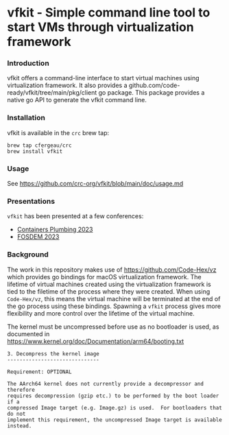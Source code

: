 vfkit - Simple command line tool to start VMs through virtualization framework
====

### Introduction

vfkit offers a command-line interface to start virtual machines using virtualization framework.
It also provides a github.com/code-ready/vfkit/tree/main/pkg/client go package.
This package provides a native go API to generate the vfkit command line.


### Installation

vfkit is available in the `crc` brew tap:

```
brew tap cfergeau/crc
brew install vfkit
```


### Usage

See https://github.com/crc-org/vfkit/blob/main/doc/usage.md


### Presentations

`vfkit` has been presented at a few conferences:
- [Containers Plumbing 2023](https://crc.dev/blog/posts/2023-03-22-containers-plumbing/)
- [FOSDEM 2023](https://fosdem.org/2023/schedule/event/govfkit/)


### Background

The work in this repository makes use of https://github.com/Code-Hex/vz which provides go bindings for macOS virtualization framework.
The lifetime of virtual machines created using the virtualization framework is tied to the filetime of the process where they were created.
When using `Code-Hex/vz`, this means the virtual machine will be terminated at the end of the go process using these bindings.
Spawning a `vfkit` process gives more flexibility and more control over the lifetime of the virtual machine.


The kernel must be uncompressed before use as no bootloader is used, as
documented in https://www.kernel.org/doc/Documentation/arm64/booting.txt

```
3. Decompress the kernel image
------------------------------

Requirement: OPTIONAL

The AArch64 kernel does not currently provide a decompressor and therefore
requires decompression (gzip etc.) to be performed by the boot loader if a
compressed Image target (e.g. Image.gz) is used.  For bootloaders that do not
implement this requirement, the uncompressed Image target is available instead.
```
